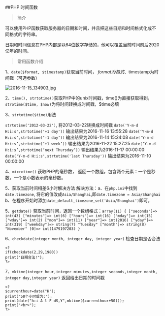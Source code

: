 ##PHP 时间函数

> 简介

可以使用PHP函数获取服务器的日期和时间，并且把这些日期和时间格式化成不同格式的字符串。

日期和时间信息在PHP内部是以64位数字存储的，他可以覆盖当前时间前后2920亿年的时间。

> 常用函数介绍

1、`date($format, $timestamp)`获取当前时间， $format为格式、$timestamp为时间戳（可选参数）

![2016-11-15_134903.jpg](http://upload-images.jianshu.io/upload_images/1644330-4415b5abbbe78ccf.jpg?imageMogr2/auto-orient/strip%7CimageView2/2/w/1240)


2、`time(), strtotime()`获取PHP中的unix时间戳，time()为直接获取得到，`strotime($time, $now)`为将时间转换成时间戳，$time必填

3、`strtotime($time)`用法

`strtotime('2012-03-22')`, 将2012-03-22转换成时间戳
`date('Y-m-d H:i:s',strtotime('+1 day'))`  输出结果为2016-11-16 13:55:28
`date(‘Y-m-d H:i:s’,strtotime(‘-1 day’))` 输出结果为2016-11-14 15:24:08
`date(‘Y-m-d H:i:s’,strtotime(‘+1 week’))` 输出结果为2016-11-22 15:27:25
`date(‘Y-m-d H:i:s’,strtotime(‘next Thursday’))` 输出结果为2016-11-17 00:00:00
`date('Y-m-d H:i:s',strtotime('last Thursday'))` 输出结果为2016-11-10 00:00:00

4、`microtime()` 获取PHP的毫秒数， 返回一个数组，包含两个元素：一个是秒数，一个是小数表示的毫秒数。

5、获取当前时间相差6小时解决方法
解决方法：a、在`php.ini`中找到`date.timezone`, 将它的值改成`Asia/Shanghai`,即`date.timezone = Asia/Shanghai`
b、在程序开始时添加`date_default_timezone_set('Asia/Shanghai')`即可。

5、`getdate()` 获取当前时间，返回一个数组格式：`array(11) { ["seconds"]=> int(43) ["minutes"]=> int(6) ["hours"]=> int(16) ["mday"]=> int(15) ["wday"]=> int(2) ["mon"]=> int(11) ["year"]=> int(2016) ["yday"]=> int(319) ["weekday"]=> string(7) "Tuesday" ["month"]=> string(8) "November" [0]=> int(1479197203) }`

6、`checkdate(integer month, integer day, integer year)` 检查日期是否合法
```
<?
if(checkdate(2,29,1980))
print("日期合法!");
?>
```
7、`mktime(integer hour,integer minutes,integer seconds,integer month, integer day,integer year)` 返回给出日期的时间戳
```
<?
$currenthour=date("H");
print("50个小时后为:");
print(date("h:i A l F dS,Y",mktime($currenthour+50)));
print("<br>");
?>
```
